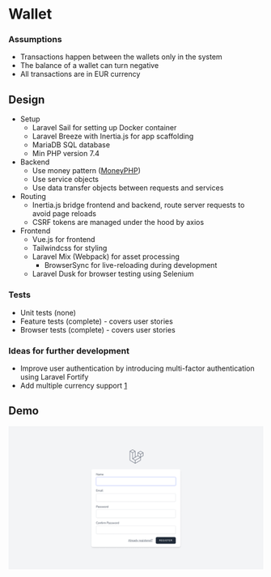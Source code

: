 # Wallet

### Assumptions

- Transactions happen between the wallets only in the system
- The balance of a wallet can turn negative
- All transactions are in EUR currency

## Design

- Setup
    - Laravel Sail for setting up Docker container
    - Laravel Breeze with Inertia.js for app scaffolding
    - MariaDB SQL database
    - Min PHP version 7.4
- Backend
    - Use money pattern ([MoneyPHP][moneyphp])
    - Use service objects
    - Use data transfer objects between requests and services
- Routing
    - Inertia.js bridge frontend and backend, route server requests to avoid page reloads
    - CSRF tokens are managed under the hood by axios
- Frontend
    - Vue.js for frontend
    - Tailwindcss for styling
    - Laravel Mix (Webpack) for asset processing
        - BrowserSync for live-reloading during development
    - Laravel Dusk for browser testing using Selenium

[moneyphp]: http://moneyphp.org/

### Tests

- Unit tests (none)
- Feature tests (complete) - covers user stories
- Browser tests (complete) - covers user stories

### Ideas for further development

- Improve user authentication by introducing multi-factor authentication using Laravel Fortify
- Add multiple currency support [1]

[1]: https://moneyphp.org/en/stable/features/currency-conversion.html

## Demo

![Wallet demo](wallet-demo.gif)
